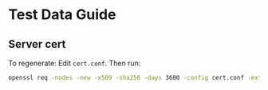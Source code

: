 # Test Data Guide

## Server cert

To regenerate: Edit `cert.conf`. Then run:

```sh
openssl req -nodes -new -x509 -sha256 -days 3600 -config cert.conf -extensions 'req_ext' -key server.key -out server.crt
```